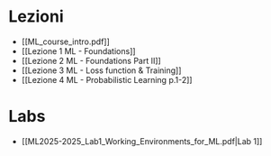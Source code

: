 # Lezioni

- [[ML_course_intro.pdf]]
- [[Lezione 1 ML - Foundations]]
- [[Lezione 2 ML - Foundations Part II]]
- [[Lezione 3 ML - Loss function & Training]]
- [[Lezione 4 ML - Probabilistic Learning p.1-2]]

# Labs

- [[ML2025-2025_Lab1_Working_Environments_for_ML.pdf|Lab 1]]